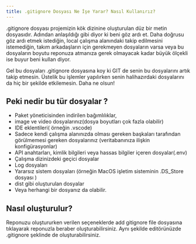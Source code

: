 ```yaml
---
title: .gitignore Dosyası Ne İşe Yarar? Nasıl Kullanırız?
---
```


.gitignore dosyası projemizin kök dizinine oluşturulan düz bir metin dosyasıdır. Adından anlaşıldığı gibi diyor ki beni göz ardı et. Daha doğrusu göz ardı etmek istediğin, local çalışma alanındaki takip edilmesini istemediğin, takım arkadaşların için gerekmeyen dosyaların varsa veya bu dosyaların boyutu reponuza atmanıza gerek olmayacak kadar büyük ölçekli ise buyur beni kullan diyor.

Gel bu dosyaları .gitignore dosyasına koy ki GIT de senin bu dosyalarını artık takip etmesin. Üstelik bu işlemler yapılırken senin halihazırdaki dosyalarını da hiç bir şekilde etkilemesin. Daha ne olsun!

## Peki nedir bu tür dosyalar ?

* Paket yöneticisinden indirilen bağımlılıklar,
* image ve video dosyalarınız(dosya boyutları çok fazla olabilir)
* IDE eklentileri( örneğin .vscode)
* Sadece kendi çalışma alanınızda olması gereken başkaları tarafından görülmemesi gereken dosyalarınız (veritabanınıza ilişkin konfigürasyonlar)
* API anahtarları, kimlik bilgileri veya hassas bilgiler içeren dosyalar(.env)
* Çalışma dizinizdeki geçici dosyalar
* Log dosyaları
* Yararsız sistem dosyaları (örneğin MacOS işletim sisteminin .DS_Store dosyası )
* dist gibi oluşturulan dosyalar
* Veya herhangi bir dosyanız da olabilir.

## Nasıl oluşturulur?

Reponuzu oluştururken verilen seçeneklerde add gitignore file dosyasına tıklayarak reponuzla beraber oluşturabilirsiniz. Aynı şekilde editörünüzde .gitignore şeklinde de oluşturabilirsiniz.
